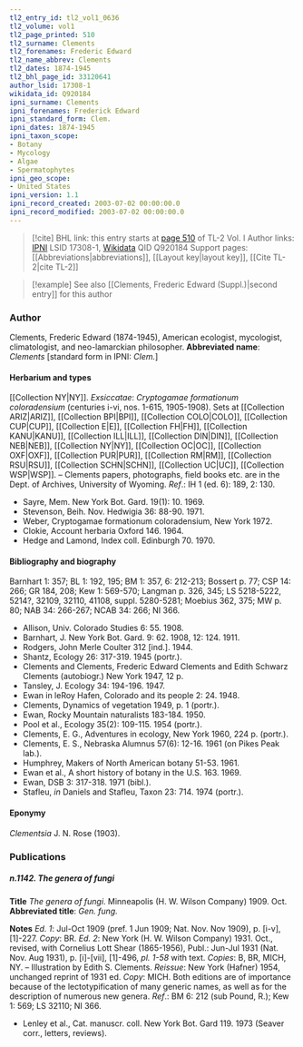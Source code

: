 ```yaml
---
tl2_entry_id: tl2_vol1_0636
tl2_volume: vol1
tl2_page_printed: 510
tl2_surname: Clements
tl2_forenames: Frederic Edward
tl2_name_abbrev: Clements
tl2_dates: 1874-1945
tl2_bhl_page_id: 33120641
author_lsid: 17308-1
wikidata_id: Q920184
ipni_surname: Clements
ipni_forenames: Frederick Edward
ipni_standard_form: Clem.
ipni_dates: 1874-1945
ipni_taxon_scope: 
- Botany
- Mycology
- Algae
- Spermatophytes
ipni_geo_scope: 
- United States
ipni_version: 1.1
ipni_record_created: 2003-07-02 00:00:00.0
ipni_record_modified: 2003-07-02 00:00:00.0
---
```


> [!cite] BHL link: this entry starts at [page 510](https://www.biodiversitylibrary.org/page/33120641) of TL-2 Vol. I
> Author links: [IPNI](https://www.ipni.org/a/17308-1) LSID 17308-1, [Wikidata](https://www.wikidata.org/wiki/Q920184) QID Q920184
> Support pages: [[Abbreviations|abbreviations]], [[Layout key|layout key]], [[Cite TL-2|cite TL-2]]

> [!example] See also [[Clements, Frederic Edward (Suppl.)|second entry]] for this author

### Author

Clements, Frederic Edward (1874-1945), American ecologist, mycologist, climatologist, and neo-lamarckian philosopher. 
**Abbreviated name**: *Clements* \[standard form in IPNI: *Clem.*\]

#### Herbarium and types

[[Collection NY|NY]].
*Exsiccatae*: *Cryptogamae formationum coloradensium* (centuries i-vi, nos. 1-615, 1905-1908). Sets at [[Collection ARIZ|ARIZ]], [[Collection BPI|BPI]], [[Collection COLO|COLO]], [[Collection CUP|CUP]], [[Collection E|E]], [[Collection FH|FH]], [[Collection KANU|KANU]], [[Collection ILL|ILL]], [[Collection DIN|DIN]], [[Collection NEB|NEB]], [[Collection NY|NY]], [[Collection OC|OC]], [[Collection OXF|OXF]], [[Collection PUR|PUR]], [[Collection RM|RM]], [[Collection RSU|RSU]], [[Collection SCHN|SCHN]], [[Collection UC|UC]], [[Collection WSP|WSP]]. – Clements papers, photographs, field books etc. are in the Dept. of Archives, University of Wyoming.
*Ref*.: IH 1 (ed. 6): 189, 2: 130.
- Sayre, Mem. New York Bot. Gard. 19(1): 10. 1969.
- Stevenson, Beih. Nov. Hedwigia 36: 88-90. 1971.
- Weber, Cryptogamae formationum coloradensium, New York 1972.
- Clokie, Account herbaria Oxford 146. 1964.
- Hedge and Lamond, Index coll. Edinburgh 70. 1970.

#### Bibliography and biography

Barnhart 1: 357; BL 1: 192, 195; BM 1: 357, 6: 212-213; Bossert p. 77; CSP 14: 266; GR 184, 208; Kew 1: 569-570; Langman p. 326, 345; LS 5218-5222, 5214?, 32109, 32110, 41108, suppl. 5280-5281; Moebius 362, 375; MW p. 80; NAB 34: 266-267; NCAB 34: 266; NI 366.
- Allison, Univ. Colorado Studies 6: 55. 1908.
- Barnhart, J. New York Bot. Gard. 9: 62. 1908, 12: 124. 1911.
- Rodgers, John Merle Coulter 312 \[ind.\]. 1944.
- Shantz, Ecology 26: 317-319. 1945 (portr.).
- Clements and Clements, Frederic Edward Clements and Edith Schwarz Clements (autobiogr.) New York 1947, 12 p.
- Tansley, J. Ecology 34: 194-196. 1947.
- Ewan in leRoy Hafen, Colorado and its people 2: 24. 1948.
- Clements, Dynamics of vegetation 1949, p. 1 (portr.).
- Ewan, Rocky Mountain naturalists 183-184. 1950.
- Pool et al., Ecology 35(2): 109-115. 1954 (portr.).
- Clements, E. G., Adventures in ecology, New York 1960, 224 p. (portr.).
- Clements, E. S., Nebraska Alumnus 57(6): 12-16. 1961 (on Pikes Peak lab.).
- Humphrey, Makers of North American botany 51-53. 1961.
- Ewan et al., A short history of botany in the U.S. 163. 1969.
- Ewan, DSB 3: 317-318. 1971 (bibl.).
- Stafleu, *in* Daniels and Stafleu, Taxon 23: 714. 1974 (portr.).

#### Eponymy

*Clementsia* J. N. Rose (1903).

### Publications

##### n.1142. The genera of fungi

**Title**
*The genera of fungi*. Minneapolis (H. W. Wilson Company) 1909. Oct.
**Abbreviated title**: *Gen. fung.*

**Notes**
*Ed. 1*: Jul-Oct 1909 (pref. 1 Jun 1909; Nat. Nov. Nov 1909), p. \[i-v\], \[1\]-227. *Copy*: BR.
*Ed. 2*: New York (H. W. Wilson Company) 1931. Oct., revised, with Cornelius Lott Shear (1865-1956), Publ.: Jun-Jul 1931 (Nat. Nov. Aug 1931), p. \[i\]-\[vii\], \[1\]-496, *pl. 1-58* with text. *Copies*: B, BR, MICH, NY. – Illustration by Edith S. Clements.
*Reissue*: New York (Hafner) 1954, unchanged reprint of 1931 ed. *Copy*: MICH. Both editions are of importance because of the lectotypification of many generic names, as well as for the description of numerous new genera.
*Ref*.: BM 6: 212 (sub Pound, R.); Kew 1: 569; LS 32110; NI 366.
- Lenley et al., Cat. manuscr. coll. New York Bot. Gard 119. 1973 (Seaver corr., letters, reviews).

